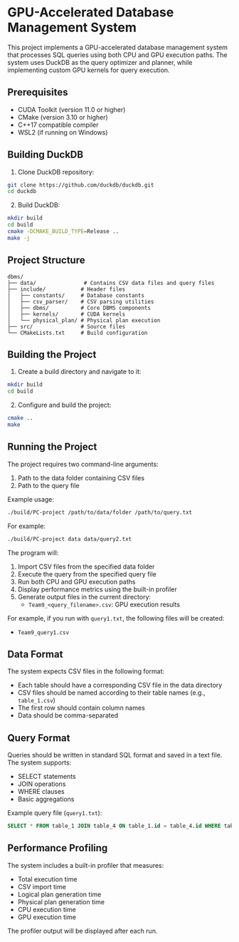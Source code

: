 # GPU-Accelerated Database Management System

This project implements a GPU-accelerated database management system that processes SQL queries using both CPU and GPU execution paths. The system uses DuckDB as the query optimizer and planner, while implementing custom GPU kernels for query execution.

## Prerequisites

- CUDA Toolkit (version 11.0 or higher)
- CMake (version 3.10 or higher)
- C++17 compatible compiler
- WSL2 (if running on Windows)

## Building DuckDB

1. Clone DuckDB repository:
```bash
git clone https://github.com/duckdb/duckdb.git
cd duckdb
```

2. Build DuckDB:
```bash
mkdir build
cd build
cmake -DCMAKE_BUILD_TYPE=Release ..
make -j
```

## Project Structure

```
dbms/
├── data/               # Contains CSV data files and query files
├── include/           # Header files
│   ├── constants/     # Database constants
│   ├── csv_parser/    # CSV parsing utilities
│   ├── dbms/          # Core DBMS components
│   ├── kernels/       # CUDA kernels
│   └── physical_plan/ # Physical plan execution
├── src/               # Source files
└── CMakeLists.txt     # Build configuration
```

## Building the Project

1. Create a build directory and navigate to it:
```bash
mkdir build
cd build
```

2. Configure and build the project:
```bash
cmake ..
make
```

## Running the Project

The project requires two command-line arguments:
1. Path to the data folder containing CSV files
2. Path to the query file

Example usage:
```bash
./build/PC-project /path/to/data/folder /path/to/query.txt
```

For example:
```bash
./build/PC-project data data/query2.txt
```

The program will:
1. Import CSV files from the specified data folder
2. Execute the query from the specified query file
3. Run both CPU and GPU execution paths
4. Display performance metrics using the built-in profiler
5. Generate output files in the current directory:
   - `Team9_<query_filename>.csv`: GPU execution results

For example, if you run with `query1.txt`, the following files will be created:
- `Team9_query1.csv`

## Data Format

The system expects CSV files in the following format:
- Each table should have a corresponding CSV file in the data directory
- CSV files should be named according to their table names (e.g., `table_1.csv`)
- The first row should contain column names
- Data should be comma-separated

## Query Format

Queries should be written in standard SQL format and saved in a text file. The system supports:
- SELECT statements
- JOIN operations
- WHERE clauses
- Basic aggregations

Example query file (`query1.txt`):
```sql
SELECT * FROM table_1 JOIN table_4 ON table_1.id = table_4.id WHERE table_1.value > 100;
```

## Performance Profiling

The system includes a built-in profiler that measures:
- Total execution time
- CSV import time
- Logical plan generation time
- Physical plan generation time
- CPU execution time
- GPU execution time

The profiler output will be displayed after each run.